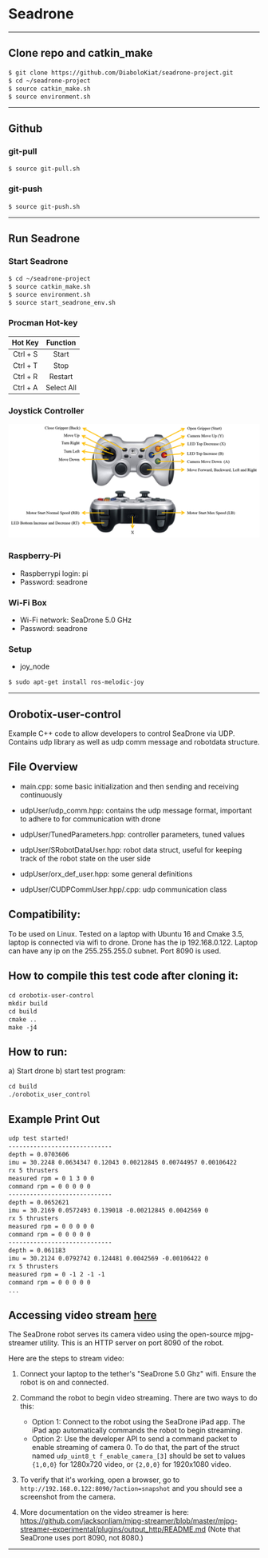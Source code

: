 # **Seadrone**

---
## **Clone repo and catkin_make**
```
$ git clone https://github.com/DiaboloKiat/seadrone-project.git
$ cd ~/seadrone-project
$ source catkin_make.sh
$ source environment.sh
```
---
## **Github**
### git-pull
```
$ source git-pull.sh
```
### git-push
```
$ source git-push.sh
```
---
## **Run Seadrone**
### Start Seadrone
```
$ cd ~/seadrone-project
$ source catkin_make.sh
$ source environment.sh
$ source start_seadrone_env.sh
```

### Procman Hot-key
| Hot Key     | Function           |
|:-----------:|:------------------:|
| Ctrl + S    | Start              |
| Ctrl + T    | Stop               |
| Ctrl + R    | Restart            |
| Ctrl + A    | Select All         |

### Joystick Controller
<img src="https://github.com/DiaboloKiat/seadrone-project/blob/master/img/Joystick.png"/>

### Raspberry-Pi
- Raspberrypi login: pi
- Password: seadrone

### Wi-Fi Box
- Wi-Fi network: SeaDrone 5.0 GHz
- Password: seadrone

### Setup
- joy_node
```
$ sudo apt-get install ros-melodic-joy
```
---
## Orobotix-user-control
Example C++ code to allow developers to control SeaDrone via UDP.
Contains udp library as well as udp comm message and robotdata structure.

## File Overview
- main.cpp: some basic initialization and then sending and receiving continuously

- udpUser/udp_comm.hpp: contains the udp message format, important to adhere to for communication with drone

- udpUser/TunedParameters.hpp: controller parameters, tuned values

- udpUser/SRobotDataUser.hpp: robot data struct, useful for keeping track of the robot state on the user side

- udpUser/orx_def_user.hpp: some general definitions

- udpUser/CUDPCommUser.hpp/.cpp: udp communication class

## Compatibility:
To be used on Linux. Tested on a laptop with Ubuntu 16 and Cmake 3.5, laptop is connected via wifi to drone. Drone has the ip 192.168.0.122. Laptop can have any ip on the 255.255.255.0 subnet. Port 8090 is used.

## How to compile this test code after cloning it:
```
cd orobotix-user-control
mkdir build
cd build
cmake ..
make -j4
```

## How to run:
a) Start drone
b) start test program:
```
cd build
./orobotix_user_control
```

## Example Print Out
```
udp test started!
-----------------------------
depth = 0.0703606
imu = 30.2248 0.0634347 0.12043 0.00212845 0.00744957 0.00106422
rx 5 thrusters
measured rpm = 0 1 3 0 0
command rpm = 0 0 0 0 0
-----------------------------
depth = 0.0652621
imu = 30.2169 0.0572493 0.139018 -0.00212845 0.0042569 0
rx 5 thrusters
measured rpm = 0 0 0 0 0
command rpm = 0 0 0 0 0
-----------------------------
depth = 0.061183
imu = 30.2124 0.0792742 0.124481 0.0042569 -0.00106422 0
rx 5 thrusters
measured rpm = 0 -1 2 -1 -1
command rpm = 0 0 0 0 0
...
```

## Accessing video stream [here](https://tutorials-raspberrypi.com/raspberry-pi-security-camera-livestream-setup/)
The SeaDrone robot serves its camera video using the open-source mjpg-streamer utility. This is an HTTP server on port 8090 of the robot.

Here are the steps to stream video:

1) Connect your laptop to the tether's "SeaDrone 5.0 Ghz" wifi. Ensure the robot is on and connected.

2) Command the robot to begin video streaming. There are two ways to do this:
    - Option 1: Connect to the robot using the SeaDrone iPad app. The iPad app automatically commands the robot to begin streaming.
    - Option 2: Use the developer API to send a command packet to enable streaming of camera 0. To do that, the part of the struct named `udp_uint8_t f_enable_camera_[3]` should be set to values ``{1,0,0}`` for 1280x720 video, or ``{2,0,0}`` for 1920x1080 video.

3) To verify that it's working, open a browser, go to `http://192.168.0.122:8090/?action=snapshot` and you should see a screenshot from the camera.

4) More documentation on the video streamer is here:
 https://github.com/jacksonliam/mjpg-streamer/blob/master/mjpg-streamer-experimental/plugins/output_http/README.md (Note that SeaDrone uses port 8090, not 8080.)
 ---